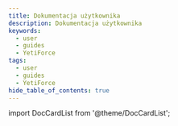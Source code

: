 ```yaml
---
title: Dokumentacja użytkownika
description: Dokumentacja użytkownika
keywords:
  - user
  - guides
  - YetiForce
tags:
  - user
  - guides
  - YetiForce
hide_table_of_contents: true
---
```


import DocCardList from '@theme/DocCardList';

<DocCardList />
